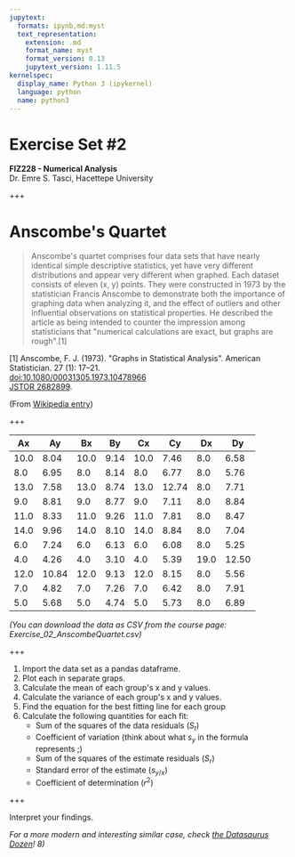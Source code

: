 ```yaml
---
jupytext:
  formats: ipynb,md:myst
  text_representation:
    extension: .md
    format_name: myst
    format_version: 0.13
    jupytext_version: 1.11.5
kernelspec:
  display_name: Python 3 (ipykernel)
  language: python
  name: python3
---
```


# Exercise Set #2
**FIZ228 - Numerical Analysis**  
Dr. Emre S. Tasci, Hacettepe University

+++

# Anscombe's Quartet

>Anscombe's quartet comprises four data sets that have nearly identical simple descriptive statistics, yet have very different distributions and appear very different when graphed. Each dataset consists of eleven (x, y) points. They were constructed in 1973 by the statistician Francis Anscombe to demonstrate both the importance of graphing data when analyzing it, and the effect of outliers and other influential observations on statistical properties. He described the article as being intended to counter the impression among statisticians that "numerical calculations are exact, but graphs are rough".[1]

[1] Anscombe, F. J. (1973). "Graphs in Statistical Analysis". American Statistician. 27 (1): 17–21.  
  [doi:10.1080/00031305.1973.10478966](https://dx.doi.org/10.1080/00031305.1973.10478966)   
  [JSTOR 2682899](https://www.jstor.org/stable/2682899).

(From [Wikipedia entry](https://en.wikipedia.org/wiki/Anscombe%27s_quartet))

+++

|Ax|Ay|Bx|By|Cx|Cy|Dx|Dy|
|----|----|----|----|----|----|----|----|
| 10.0 |  8.04 | 10.0 |  9.14 | 10.0 |  7.46 |  8.0 |  6.58
|  8.0 |  6.95 |  8.0 |  8.14 |  8.0 |  6.77 |  8.0 |  5.76
| 13.0 |  7.58 | 13.0 |  8.74 | 13.0 | 12.74 |  8.0 |  7.71
|  9.0 |  8.81 |  9.0 |  8.77 |  9.0 |  7.11 |  8.0 |  8.84
| 11.0 |  8.33 | 11.0 |  9.26 | 11.0 |  7.81 |  8.0 |  8.47
| 14.0 |  9.96 | 14.0 |  8.10 | 14.0 |  8.84 |  8.0 |  7.04
|  6.0 |  7.24 |  6.0 |  6.13 |  6.0 |  6.08 |  8.0 |  5.25
|  4.0 |  4.26 |  4.0 |  3.10 |  4.0 |  5.39 | 19.0 | 12.50
| 12.0 | 10.84 | 12.0 |  9.13 | 12.0 |  8.15 |  8.0 |  5.56
|  7.0 |  4.82 |  7.0 |  7.26 |  7.0 |  6.42 |  8.0 |  7.91
|  5.0 |  5.68 |  5.0 |  4.74 |  5.0 |  5.73 |  8.0 |  6.89

_(You can download the data as CSV from the course page: Exercise_02_AnscombeQuartet.csv)_

+++

1. Import the data set as a pandas dataframe.
2. Plot each in separate graps.
3. Calculate the mean of each group's x and y values.
4. Calculate the variance of each group's x and y values.
5. Find the equation for the best fitting line for each group
6. Calculate the following quantities for each fit:
     * Sum of the squares of the data residuals ($S_t$)
     * Coefficient of variation (think about what $s_y$ in the formula represents ;)
     * Sum of the squares of the estimate residuals ($S_r$)
     * Standard error of the estimate ($s_{y/x}$)
     * Coefficient of determination ($r^2$)

+++

Interpret your findings. 

_For a more modern and interesting similar case, check [the Datasaurus Dozen](https://blog.revolutionanalytics.com/2017/05/the-datasaurus-dozen.html)! 8)_
